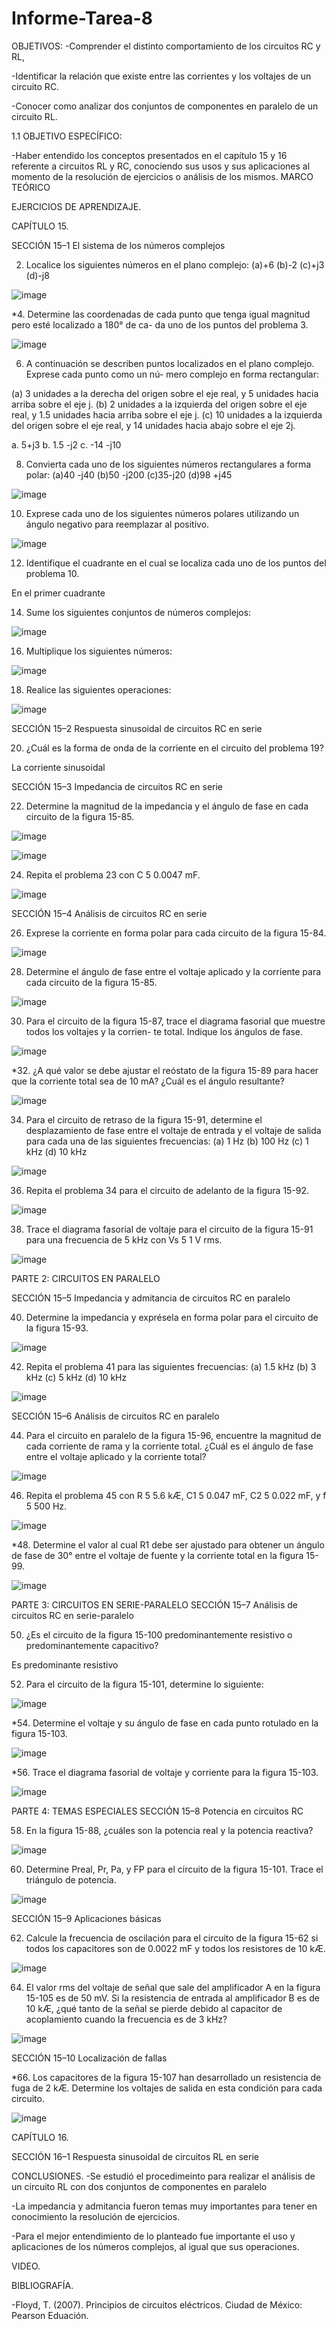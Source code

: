 # Informe-Tarea-8
OBJETIVOS:
-Comprender el distinto comportamiento de los circuitos RC y RL,

-Identificar la relación que existe entre las corrientes y los voltajes de un circuito RC.

-Conocer como analizar dos conjuntos de componentes en paralelo de un circuito RL.

1.1 OBJETIVO ESPECÍFICO:

-Haber entendido los conceptos presentados en el capítulo 15 y 16 referente a circuitos RL y RC, conociendo sus usos y sus aplicaciones al momento de la resolución de ejercicios o análisis de los mismos.
MARCO TEÓRICO

EJERCICIOS DE APRENDIZAJE.

CAPÍTULO 15.

SECCIÓN 15–1 El sistema de los números complejos

2. Localice los siguientes números en el plano complejo:
(a)+6 (b)-2 (c)+j3 (d)-j8

![image](https://user-images.githubusercontent.com/107088999/220822091-1c6a235a-b4aa-4163-8e51-10224c1b4b2d.png)

*4. Determine las coordenadas de cada punto que tenga igual magnitud pero esté localizado a 180° de ca-
da uno de los puntos del problema 3.

![image](https://user-images.githubusercontent.com/107088999/220822193-508cedff-ca6e-4d65-b30a-379fefb61dfc.png)

6. A continuación se describen puntos localizados en el plano complejo. Exprese cada punto como un nú-
mero complejo en forma rectangular:

(a) 3 unidades a la derecha del origen sobre el eje real, y 5 unidades hacia arriba sobre el eje j.
(b) 2 unidades a la izquierda del origen sobre el eje real, y 1.5 unidades hacia arriba sobre el eje j.
(c) 10 unidades a la izquierda del origen sobre el eje real, y 14 unidades hacia abajo sobre el eje 2j.

a. 5+j3
b. 1.5 -j2
c. -14 -j10

8. Convierta cada uno de los siguientes números rectangulares a forma polar:
(a)40 -j40 (b)50 -j200 (c)35-j20 (d)98 +j45

![image](https://user-images.githubusercontent.com/107088999/220822560-7335d40b-ecf5-4bbb-b770-50363c898a5e.png)

10. Exprese cada uno de los siguientes números polares utilizando un ángulo negativo para reemplazar al
positivo.

![image](https://user-images.githubusercontent.com/107088999/220822684-96ba7816-9d5b-409c-8ae0-c5b023e0b832.png)


12. Identifique el cuadrante en el cual se localiza cada uno de los puntos del problema 10.

En el primer cuadrante

14. Sume los siguientes conjuntos de números complejos:

![image](https://user-images.githubusercontent.com/107088999/220822814-ce5ec28d-5ef8-48ec-9aa2-2c9fe8a5acd1.png)

16. Multiplique los siguientes números:

![image](https://user-images.githubusercontent.com/107088999/220822974-ba6ca770-d387-4157-937b-a42709eba5b9.png)

18. Realice las siguientes operaciones:

![image](https://user-images.githubusercontent.com/107088999/220823174-38817241-0302-4d94-9d3b-77156ff7face.png)

SECCIÓN 15–2 Respuesta sinusoidal de circuitos RC en serie

20. ¿Cuál es la forma de onda de la corriente en el circuito del problema 19?

La corriente sinusoidal

SECCIÓN 15–3 Impedancia de circuitos RC en serie

22. Determine la magnitud de la impedancia y el ángulo de fase en cada circuito de la figura 15-85.

![image](https://user-images.githubusercontent.com/107088999/220823705-002e6960-25fd-45e4-9435-5dc2cb5eecfe.png)

![image](https://user-images.githubusercontent.com/107088999/220823785-d73b1504-c074-470a-bc1c-211cd2f15e92.png)

24. Repita el problema 23 con C 5 0.0047 mF.

![image](https://user-images.githubusercontent.com/107088999/220823910-e3379805-9580-412f-95fe-812682bc60fe.png)

SECCIÓN 15–4 Análisis de circuitos RC en serie

26. Exprese la corriente en forma polar para cada circuito de la figura 15-84.

![image](https://user-images.githubusercontent.com/107088999/220824043-5c0de4ee-d59d-462d-9beb-5769989d1e1c.png)

28. Determine el ángulo de fase entre el voltaje aplicado y la corriente para cada circuito de la figura 15-85.

![image](https://user-images.githubusercontent.com/107088999/220824275-2ba0e618-cfd8-45a1-b06c-16608fc96743.png)

30. Para el circuito de la figura 15-87, trace el diagrama fasorial que muestre todos los voltajes y la corrien-
te total. Indique los ángulos de fase.

![image](https://user-images.githubusercontent.com/107088999/220824413-e0ecb9e1-ab30-4b61-9983-8f57168591b8.png)

*32. ¿A qué valor se debe ajustar el reóstato de la figura 15-89 para hacer que la corriente total sea de 10 mA?
¿Cuál es el ángulo resultante?

![image](https://user-images.githubusercontent.com/107088999/220824479-9ab2d982-de32-4be2-bac2-495c704b1683.png)

34. Para el circuito de retraso de la figura 15-91, determine el desplazamiento de fase entre el voltaje de entrada y el voltaje de salida para cada una de las siguientes frecuencias:
(a) 1 Hz (b) 100 Hz (c) 1 kHz (d) 10 kHz

![image](https://user-images.githubusercontent.com/107088999/220824640-42fd8701-9424-4146-b86c-97143064c7bd.png)

36. Repita el problema 34 para el circuito de adelanto de la figura 15-92.

![image](https://user-images.githubusercontent.com/107088999/220824746-16320041-1b1d-48d2-bfca-7b1307a17ed8.png)

38. Trace el diagrama fasorial de voltaje para el circuito de la figura 15-91 para una frecuencia de 5 kHz
con Vs 5 1 V rms.

![image](https://user-images.githubusercontent.com/107088999/220824874-5afc472e-f3e4-4292-bec1-e91d7ba2464c.png)

PARTE 2: CIRCUITOS EN PARALELO

SECCIÓN 15–5 Impedancia y admitancia de circuitos RC en paralelo

40. Determine la impedancia y exprésela en forma polar para el circuito de la figura 15-93.

![image](https://user-images.githubusercontent.com/107088999/220825027-77fc76bf-4a02-4442-8ac2-38aad65d79a0.png)

42. Repita el problema 41 para las siguientes frecuencias:
(a) 1.5 kHz (b) 3 kHz (c) 5 kHz (d) 10 kHz

![image](https://user-images.githubusercontent.com/107088999/220825142-d10a775a-f360-4282-883b-69dac6f76c28.png)

SECCIÓN 15–6 Análisis de circuitos RC en paralelo

44. Para el circuito en paralelo de la figura 15-96, encuentre la magnitud de cada corriente de rama y la corriente total. ¿Cuál es el ángulo de fase entre el voltaje aplicado y la corriente total?

![image](https://user-images.githubusercontent.com/107088999/220825308-53567714-16ed-4e94-bd41-1c66cb820cc4.png)

46. Repita el problema 45 con R 5 5.6 kÆ, C1 5 0.047 mF, C2 5 0.022 mF, y f 5 500 Hz.

![image](https://user-images.githubusercontent.com/107088999/220825396-5d36282d-94d3-4625-83b3-128e884a6ecf.png)

*48. Determine el valor al cual R1 debe ser ajustado para obtener un ángulo de fase de 30° entre el voltaje
de fuente y la corriente total en la figura 15-99.

![image](https://user-images.githubusercontent.com/107088999/220825548-473c3da5-4679-4155-a7b7-4af3e1b1644d.png)

PARTE 3: CIRCUITOS EN SERIE-PARALELO
SECCIÓN 15–7 Análisis de circuitos RC en serie-paralelo

50. ¿Es el circuito de la figura 15-100 predominantemente resistivo o predominantemente capacitivo?

Es predominante resistivo

52. Para el circuito de la figura 15-101, determine lo siguiente:

![image](https://user-images.githubusercontent.com/107088999/220825785-4b22a2f0-589f-4523-a904-e6376e2f698f.png)

*54. Determine el voltaje y su ángulo de fase en cada punto rotulado en la figura 15-103.

![image](https://user-images.githubusercontent.com/107088999/220825855-9d7f2b40-f2a7-4f42-aab1-3577348d30aa.png)

*56. Trace el diagrama fasorial de voltaje y corriente para la figura 15-103.

![image](https://user-images.githubusercontent.com/107088999/220825956-f043b8c6-31d4-4094-8dc4-41756362b109.png)

PARTE 4: TEMAS ESPECIALES
SECCIÓN 15–8 Potencia en circuitos RC

58. En la figura 15-88, ¿cuáles son la potencia real y la potencia reactiva?

![image](https://user-images.githubusercontent.com/107088999/220826060-e8546fd0-c42e-49ab-959b-f74056d72cf8.png)

60. Determine Preal, Pr, Pa, y FP para el circuito de la figura 15-101. Trace el triángulo de potencia.

![image](https://user-images.githubusercontent.com/107088999/220826176-ce3938e6-7332-46fb-af3b-4dbe1c5bc9be.png)

SECCIÓN 15–9 Aplicaciones básicas

62. Calcule la frecuencia de oscilación para el circuito de la figura 15-62 si todos los capacitores son de
0.0022 mF y todos los resistores de 10 kÆ.

![image](https://user-images.githubusercontent.com/107088999/220826279-81058fa8-ed3e-4446-9731-66eb53bdc859.png)

64. El valor rms del voltaje de señal que sale del amplificador A en la figura 15-105 es de 50 mV. Si la resistencia de entrada al amplificador B es de 10 kÆ, ¿qué tanto de la señal se pierde debido al capacitor de acoplamiento cuando la frecuencia es de 3 kHz?

![image](https://user-images.githubusercontent.com/107088999/220826422-a4ad132a-af1a-49b0-911c-c07bcc77b478.png)

SECCIÓN 15–10 Localización de fallas

*66. Los capacitores de la figura 15-107 han desarrollado un resistencia de fuga de 2 kÆ. Determine los voltajes de salida en esta condición para cada circuito.

![image](https://user-images.githubusercontent.com/107088999/220826546-88ec6019-efe7-441f-84b1-c16b093150cb.png)

CAPÍTULO 16.

SECCIÓN 16–1 Respuesta sinusoidal de circuitos RL en serie






CONCLUSIONES.
-Se estudió el procedimeinto para realizar el análisis de un circuito RL con dos conjuntos de componentes en paralelo

-La impedancia y admitancia fueron temas muy importantes para tener en conocimiento la resolución de ejercicios.

-Para el mejor entendimiento de lo planteado fue importante el uso y aplicaciones de los números complejos, al igual que sus operaciones.

VIDEO.

BIBLIOGRAFÍA.

-Floyd, T. (2007). Principios de circuitos eléctricos. Ciudad de México: Pearson Eduación.


























































